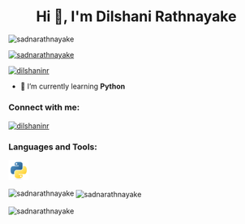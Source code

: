 <h1 align="center">Hi 👋, I'm Dilshani Rathnayake</h1>
<p align="left"> <img src="https://komarev.com/ghpvc/?username=sadnarathnayake&label=Profile%20views&color=0e75b6&style=flat" alt="sadnarathnayake" /> </p>

<p align="left"> <a href="https://github.com/ryo-ma/github-profile-trophy"><img src="https://github-profile-trophy.vercel.app/?username=sadnarathnayake" alt="sadnarathnayake" /></a> </p>

<p align="left"> <a href="https://twitter.com/@dilshaninr" target="blank"><img src="https://img.shields.io/twitter/follow/@dilshaninr?logo=twitter&style=for-the-badge" alt="dilshaninr" /></a> </p>

- 🌱 I’m currently learning **Python**

<h3 align="left">Connect with me:</h3>
<p align="left">
<a href="https://twitter.com/@dilshaninr" target="blank"><img align="center" src="https://raw.githubusercontent.com/rahuldkjain/github-profile-readme-generator/master/src/images/icons/Social/twitter.svg" alt="dilshaninr" height="30" width="40" /></a>
</p>

<h3 align="left">Languages and Tools:</h3>
<p align="left"> <a href="https://www.python.org" target="_blank" rel="noreferrer"> <img src="https://raw.githubusercontent.com/devicons/devicon/master/icons/python/python-original.svg" alt="python" width="40" height="40"/> </a> </p>

<p><img align="left" src="https://github-readme-stats.vercel.app/api/top-langs?username=sadnarathnayake&show_icons=true&locale=en&layout=compact" alt="sadnarathnayake" /></p>

<p>&nbsp;<img align="center" src="https://github-readme-stats.vercel.app/api?username=sadnarathnayake&show_icons=true&locale=en" alt="sadnarathnayake" /></p>

<p><img align="center" src="https://github-readme-streak-stats.herokuapp.com/?user=sadnarathnayake&" alt="sadnarathnayake" /></p>
